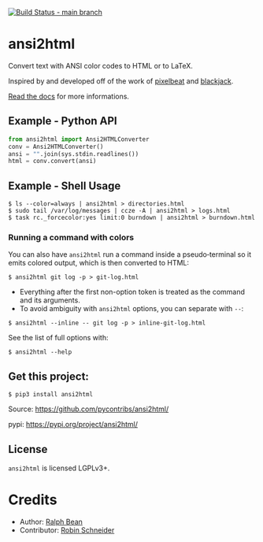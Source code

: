 [![Build Status - main branch](https://github.com/pycontribs/ansi2html/workflows/tox/badge.svg?branch=main)](https://github.com/pycontribs/ansi2html/actions?query=workflow%3Atox+branch%3Amain)

# ansi2html

Convert text with ANSI color codes to HTML or to LaTeX.

Inspired by and developed off of the work of
[pixelbeat](https://www.pixelbeat.org/docs/terminal_colours/) and
[blackjack](https://web.archive.org/web/20100911103911/http://www.koders.com/python/fid5D57DD37184B558819D0EE22FCFD67F53078B2A3.aspx).

[Read the docs](https://ansi2html.readthedocs.io/) for more
informations.

## Example - Python API

```python
from ansi2html import Ansi2HTMLConverter
conv = Ansi2HTMLConverter()
ansi = "".join(sys.stdin.readlines())
html = conv.convert(ansi)
```

## Example - Shell Usage

```shell
$ ls --color=always | ansi2html > directories.html
$ sudo tail /var/log/messages | ccze -A | ansi2html > logs.html
$ task rc._forcecolor:yes limit:0 burndown | ansi2html > burndown.html
```

### Running a command with colors

You can also have `ansi2html` run a command inside a pseudo‑terminal so it emits colored output, which is then converted to HTML:

```shell
$ ansi2html git log -p > git-log.html
```

- Everything after the first non-option token is treated as the command and its arguments.
- To avoid ambiguity with `ansi2html` options, you can separate with `--`:

```shell
$ ansi2html --inline -- git log -p > inline-git-log.html
```

See the list of full options with:

```shell
$ ansi2html --help
```

## Get this project:

```shell
$ pip3 install ansi2html
```

Source: <https://github.com/pycontribs/ansi2html/>

pypi: <https://pypi.org/project/ansi2html/>

## License

`ansi2html` is licensed LGPLv3+.

# Credits

- Author: [Ralph Bean](mailto:rbean@redhat.com)
- Contributor: [Robin Schneider](mailto:ypid23@aol.de)
